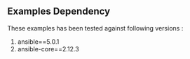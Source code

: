 ## Examples Dependency
These examples has been tested against following versions :
  1. ansible==5.0.1
  2. ansible-core==2.12.3